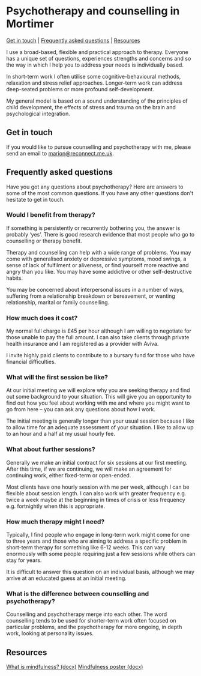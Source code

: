---
---

# Psychotherapy and counselling in Mortimer

[Get in touch](#get-in-touch) | [Frequently asked questions](#frequently-asked-questions) | [Resources](#resources)

I use a broad-based, flexible and practical approach to therapy. Everyone has a unique set of questions, experiences strengths and concerns and so the way in which I help you to address your needs is individually based.

In short-term work I often utilise some cognitive-behavioural methods, relaxation and stress relief approaches. Longer-term work can address deep-seated problems or more profound self-development.

My general model is based on a sound understanding of the principles of child development, the effects of stress and trauma on the brain and psychological integration.

## Get in touch

If you would like to pursue counselling and psychotherapy with me, please send an email to <marion@reconnect.me.uk>.


## Frequently asked questions

Have you got any questions about psychotherapy? Here are answers to some of the most common questions. If you have any other questions don't hesitate to get in touch.

### Would I benefit from therapy?

If something is persistently or recurrently bothering you, the answer is probably ‘yes’. There is good research evidence that most people who go to counselling or therapy benefit.

Therapy and counselling can help with a wide range of problems. You may come with generalised anxiety or depressive symptoms, mood swings, a sense of lack of fulfilment or aliveness, or find yourself more reactive and angry than you like. You may have some addictive or other self-destructive habits.

You may be concerned about interpersonal issues in a number of ways, suffering from a relationship breakdown or bereavement, or wanting relationship, marital or family counselling.

### How much does it cost?

My normal full charge is £45 per hour although I am willing to negotiate for those unable to pay the full amount. I can also take clients through private health insurance and I am registered as a provider with Aviva.

I invite highly paid clients to contribute to a bursary fund for those who have financial difficulties.

### What will the first session be like?

At our initial meeting we will explore why you are seeking therapy and find out some background to your situation. This will give you an opportunity to find out how you feel about working with me and where you might want to go from here – you can ask any questions about how I work.

The initial meeting is generally longer than your usual session because I like to allow time for an adequate assessment of your situation. I like to allow up to an hour and a half at my usual hourly fee.

### What about further sessions?

Generally we make an initial contract for six sessions at our first meeting. After this time, if we are continuing, we will make an agreement for continuing work, either fixed-term or open-ended.

Most clients have one hourly session with me per week, although I can be flexible about session length. I can also work with greater frequency e.g. twice a week maybe at the beginning in times of crisis or less frequency e.g. fortnightly when this is appropriate.

### How much therapy might I need?

Typically, I find people who engage in long-term work might come for one to three years and those who are aiming to address a specific problem in short-term therapy for something like 6-12 weeks. This can vary enormously with some people requiring just a few sessions while others can stay for years.

It is difficult to answer this question on an individual basis, although we may arrive at an educated guess at an initial meeting.

### What is the difference between counselling and psychotherapy?

Counselling and psychotherapy merge into each other. The word counselling tends to be used for shorter-term work often focused on particular problems, and the psychotherapy for more ongoing, in depth work, looking at personality issues.

## Resources

[What is mindfulness? (docx)](what-is-mindfulness.docx)
[Mindfulness poster (docx)](mindfulness-poster.docx)

